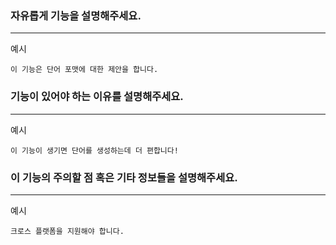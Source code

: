 ### 자유롭게 기능을 설명해주세요.
---

예시
```
이 기능은 단어 포맷에 대한 제안을 합니다.
```

### 기능이 있어야 하는 이유를 설명해주세요.
---

예시
```
이 기능이 생기면 단어를 생성하는데 더 편합니다!

```


### 이 기능의 주의할 점 혹은 기타 정보들을 설명해주세요.
---

예시
```
크로스 플랫폼을 지원해야 합니다.
```
